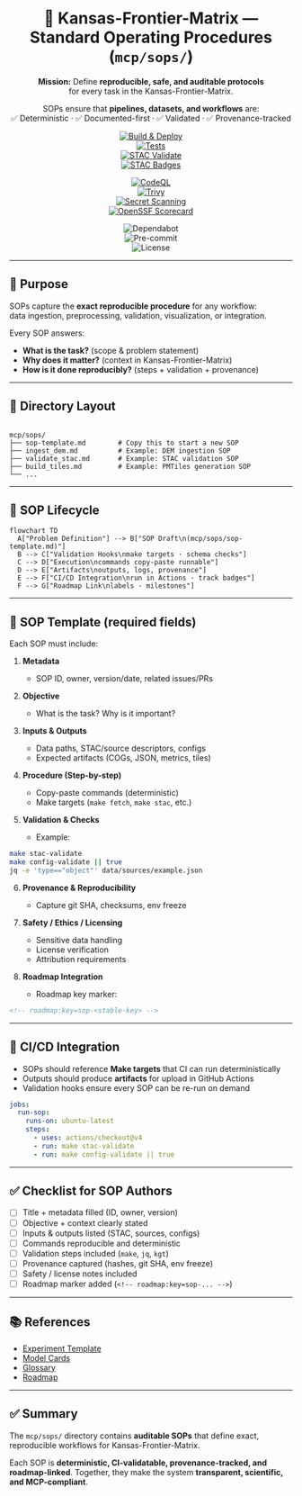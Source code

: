 <div align="center">

# 📜 Kansas-Frontier-Matrix — Standard Operating Procedures (`mcp/sops/`)

**Mission:** Define **reproducible, safe, and auditable protocols**  
for every task in the Kansas-Frontier-Matrix.  

SOPs ensure that **pipelines, datasets, and workflows** are:  
✅ Deterministic · ✅ Documented-first · ✅ Validated · ✅ Provenance-tracked  

[![Build & Deploy](https://github.com/bartytime4life/Kansas-Frontier-Matrix/actions/workflows/site.yml/badge.svg)](../../.github/workflows/site.yml)  
[![Tests](https://github.com/bartytime4life/Kansas-Frontier-Matrix/actions/workflows/tests.yml/badge.svg)](../../.github/workflows/tests.yml)  
[![STAC Validate](https://github.com/bartytime4life/Kansas-Frontier-Matrix/actions/workflows/stac-validate.yml/badge.svg)](../../.github/workflows/stac-validate.yml)  
[![STAC Badges](https://github.com/bartytime4life/Kansas-Frontier-Matrix/actions/workflows/stac-badges.yml/badge.svg)](../../.github/workflows/stac-badges.yml)  

[![CodeQL](https://github.com/bartytime4life/Kansas-Frontier-Matrix/actions/workflows/codeql.yml/badge.svg)](../../.github/workflows/codeql.yml)  
[![Trivy](https://github.com/bartytime4life/Kansas-Frontier-Matrix/actions/workflows/trivy.yml/badge.svg)](../../.github/workflows/trivy.yml)  
[![Secret Scanning](https://github.com/bartytime4life/Kansas-Frontier-Matrix/actions/workflows/secret-scanning.yml/badge.svg)](../../.github/workflows/secret-scanning.yml)  
[![OpenSSF Scorecard](https://github.com/bartytime4life/Kansas-Frontier-Matrix/actions/workflows/ossf-scorecard.yml/badge.svg)](../../.github/workflows/ossf-scorecard.yml)  

![Dependabot](https://img.shields.io/badge/Dependabot-enabled-brightgreen?logo=dependabot)  
![Pre-commit](https://img.shields.io/badge/pre--commit-enabled-brightgreen?logo=pre-commit)  
![License](https://img.shields.io/github/license/bartytime4life/Kansas-Frontier-Matrix)  

</div>

---

## 🎯 Purpose

SOPs capture the **exact reproducible procedure** for any workflow:  
data ingestion, preprocessing, validation, visualization, or integration.  

Every SOP answers:  
- **What is the task?** (scope & problem statement)  
- **Why does it matter?** (context in Kansas-Frontier-Matrix)  
- **How is it done reproducibly?** (steps + validation + provenance)  

---

## 📂 Directory Layout

```

mcp/sops/
├── sop-template.md        # Copy this to start a new SOP
├── ingest_dem.md          # Example: DEM ingestion SOP
├── validate_stac.md       # Example: STAC validation SOP
├── build_tiles.md         # Example: PMTiles generation SOP
└── ...

````

---

## 🔄 SOP Lifecycle

```mermaid
flowchart TD
  A["Problem Definition"] --> B["SOP Draft\n(mcp/sops/sop-template.md)"]
  B --> C["Validation Hooks\nmake targets · schema checks"]
  C --> D["Execution\ncommands copy-paste runnable"]
  D --> E["Artifacts\noutputs, logs, provenance"]
  E --> F["CI/CD Integration\nrun in Actions · track badges"]
  F --> G["Roadmap Link\nlabels · milestones"]
````

<!-- END OF MERMAID -->

---

## 🧩 SOP Template (required fields)

Each SOP must include:

1. **Metadata**

   * SOP ID, owner, version/date, related issues/PRs

2. **Objective**

   * What is the task? Why is it important?

3. **Inputs & Outputs**

   * Data paths, STAC/source descriptors, configs
   * Expected artifacts (COGs, JSON, metrics, tiles)

4. **Procedure (Step-by-step)**

   * Copy-paste commands (deterministic)
   * Make targets (`make fetch`, `make stac`, etc.)

5. **Validation & Checks**

   * Example:

```bash
make stac-validate
make config-validate || true
jq -e 'type=="object"' data/sources/example.json
```

6. **Provenance & Reproducibility**

   * Capture git SHA, checksums, env freeze

7. **Safety / Ethics / Licensing**

   * Sensitive data handling
   * License verification
   * Attribution requirements

8. **Roadmap Integration**

   * Roadmap key marker:

```markdown
<!-- roadmap:key=sop-<stable-key> -->
```

---

## 🧮 CI/CD Integration

* SOPs should reference **Make targets** that CI can run deterministically
* Outputs should produce **artifacts** for upload in GitHub Actions
* Validation hooks ensure every SOP can be re-run on demand

```yaml
jobs:
  run-sop:
    runs-on: ubuntu-latest
    steps:
      - uses: actions/checkout@v4
      - run: make stac-validate
      - run: make config-validate || true
```

---

## ✅ Checklist for SOP Authors

* [ ] Title + metadata filled (ID, owner, version)
* [ ] Objective + context clearly stated
* [ ] Inputs & outputs listed (STAC, sources, configs)
* [ ] Commands reproducible and deterministic
* [ ] Validation steps included (`make`, `jq`, `kgt`)
* [ ] Provenance captured (hashes, git SHA, env freeze)
* [ ] Safety / license notes included
* [ ] Roadmap marker added (`<!-- roadmap:key=sop-... -->`)

---

## 📚 References

* [Experiment Template](../experiments/template/README.md)
* [Model Cards](../models/)
* [Glossary](../glossary.md)
* [Roadmap](../../.github/roadmap/)

---

## ✅ Summary

The `mcp/sops/` directory contains **auditable SOPs** that define
exact, reproducible workflows for Kansas-Frontier-Matrix.

Each SOP is **deterministic, CI-validatable, provenance-tracked, and roadmap-linked**.
Together, they make the system **transparent, scientific, and MCP-compliant**.
